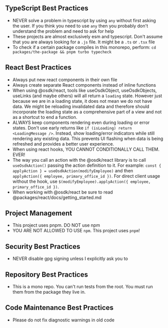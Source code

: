 ## TypeScript Best Practices

- NEVER solve a problem in typescript by using `any` without first asking the user. If you think you need to use `any` then you probably don't understand the problem and need to ask for help
- These projects are almost exclusively esm and typescript. Don't assume that you are always looking for a `.js` file. It might be a `.ts` or `.tsx` file
- To check if a certain package compiles in this monorepo, perform: `cd packages/the-package && pnpm turbo typecheck`

## React Best Practices

- Always put new react components in their own file
- Always create separate React components instead of inline functions
- When using @osdk/react, tools like useOsdkObject, useOsdkObjects, useLinks (and maybe others) will all return a `loading` state. However just because we are in a loading state, it does not mean we do not have data. We might be reloading invalidated data and therefore should incorporate the loading state as a comprehensive part of a view and not as a shortcut to end a function.
- ALWAYS keep components rendering even during loading or error states. Don't use early returns like `if (isLoading) return <LoadingMessage />`. Instead, show loading/error indicators while still rendering any existing data. This prevents UI flashing when data is being refreshed and provides a better user experience.
- When using react hooks, YOU CANNOT CONDITIONALLY CALL THEM. EVER!
- The way you call an action with the @osdk/react library is to call `useOsdkAction()` passing the action definition to it. For example: `const { applyAction } = useOsdkAction(modifyEmployee)` and then `applyAction({ employee, primary_office_id })`. For direct client usage without the hook, use `$(modifyEmployee).applyAction({ employee, primary_office_id })`.
- When working with @osdk/react be sure to read @packages/react/docs/getting_started.md 

## Project Management

- This project uses pnpm. DO NOT use npm
- YOU ARE NOT ALLOWED TO USE `npm`. This project uses `pnpm`!

## Security Best Practices

- NEVER disable gpg signing unless I explicitly ask you to

## Repository Best Practices

- This is a mono repo. You can't run tests from the root. You must run them from the package they live in.

## Code Maintenance Best Practices

- Please do not fix diagnostic warnings in old code